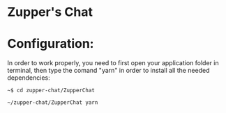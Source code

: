# Zupper's Chat

# Configuration:

In order to work properly, you need to first open your application folder in terminal, then type the comand "yarn" in order to install all the needed dependencies:

```
~$ cd zupper-chat/ZupperChat

~/zupper-chat/ZupperChat yarn
```